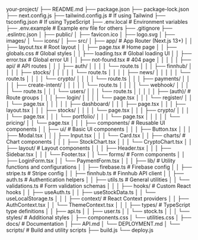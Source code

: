 your-project/
├── README.md
├── package.json
├── package-lock.json
├── next.config.js
├── tailwind.config.js          # If using Tailwind
├── tsconfig.json               # If using TypeScript
├── .env.local                  # Environment variables
├── .env.example               # Example env file for others
├── .gitignore
├── .eslintrc.json
│
├── public/
│   ├── favicon.ico
│   ├── logo.svg
│   ├── images/
│   └── icons/
│
├── src/
│   ├── app/                    # App Router (Next.js 13+)
│   │   ├── layout.tsx          # Root layout
│   │   ├── page.tsx            # Home page
│   │   ├── globals.css         # Global styles
│   │   ├── loading.tsx         # Global loading UI
│   │   ├── error.tsx           # Global error UI
│   │   ├── not-found.tsx       # 404 page
│   │   │
│   │   ├── api/                # API routes
│   │   │   ├── auth/
│   │   │   │   └── route.ts
│   │   │   ├── finnhub/
│   │   │   │   ├── stocks/
│   │   │   │   │   └── route.ts
│   │   │   │   ├── news/
│   │   │   │   │   └── route.ts
│   │   │   │   └── crypto/
│   │   │   │       └── route.ts
│   │   │   ├── payments/
│   │   │   │   ├── create-intent/
│   │   │   │   │   └── route.ts
│   │   │   │   └── webhook/
│   │   │   │       └── route.ts
│   │   │   └── users/
│   │   │       └── route.ts
│   │   │
│   │   ├── (auth)/             # Route groups
│   │   │   ├── login/
│   │   │   │   └── page.tsx
│   │   │   └── register/
│   │   │       └── page.tsx
│   │   │
│   │   ├── dashboard/
│   │   │   ├── page.tsx
│   │   │   ├── layout.tsx
│   │   │   ├── stocks/
│   │   │   │   └── page.tsx
│   │   │   ├── crypto/
│   │   │   │   └── page.tsx
│   │   │   └── portfolio/
│   │   │       └── page.tsx
│   │   │
│   │   └── pricing/
│   │       └── page.tsx
│   │
│   ├── components/             # Reusable UI components
│   │   ├── ui/                 # Basic UI components
│   │   │   ├── Button.tsx
│   │   │   ├── Modal.tsx
│   │   │   ├── Input.tsx
│   │   │   └── Card.tsx
│   │   ├── charts/             # Chart components
│   │   │   ├── StockChart.tsx
│   │   │   └── CryptoChart.tsx
│   │   ├── layout/             # Layout components
│   │   │   ├── Header.tsx
│   │   │   ├── Sidebar.tsx
│   │   │   └── Footer.tsx
│   │   └── forms/              # Form components
│   │       ├── LoginForm.tsx
│   │       └── PaymentForm.tsx
│   │
│   ├── lib/                    # Utility functions and configurations
│   │   ├── firebase.ts         # Firebase config
│   │   ├── stripe.ts           # Stripe config
│   │   ├── finnhub.ts          # Finnhub API client
│   │   ├── auth.ts             # Authentication helpers
│   │   ├── utils.ts            # General utilities
│   │   └── validations.ts      # Form validation schemas
│   │
│   ├── hooks/                  # Custom React hooks
│   │   ├── useAuth.ts
│   │   ├── useStockData.ts
│   │   └── useLocalStorage.ts
│   │
│   ├── context/                # React Context providers
│   │   ├── AuthContext.tsx
│   │   └── ThemeContext.tsx
│   │
│   ├── types/                  # TypeScript type definitions
│   │   ├── api.ts
│   │   ├── user.ts
│   │   └── stock.ts
│   │
│   └── styles/                 # Additional styles
│       ├── components.css
│       └── utilities.css
│
├── docs/                       # Documentation
│   ├── API.md
│   └── DEPLOYMENT.md
│
└── scripts/                    # Build and utility scripts
    ├── build.js
    └── deploy.js
